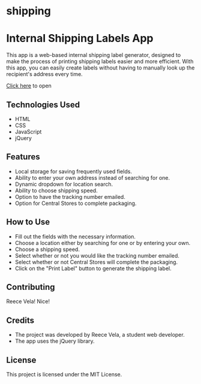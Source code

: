 # shipping
# Internal Shipping Labels App
This app is a web-based internal shipping label generator, designed to make the process of printing shipping labels easier and more efficient. With this app, you can easily create labels without having to manually look up the recipient's address every time.

[Click here](https://reecevela.github.io/shipping) to open

## Technologies Used
 - HTML
 - CSS
 - JavaScript
 - jQuery

## Features
 - Local storage for saving frequently used fields.
 - Ability to enter your own address instead of searching for one.
 - Dynamic dropdown for location search.
 - Ability to choose shipping speed.
 - Option to have the tracking number emailed.
 - Option for Central Stores to complete packaging.
## How to Use
 - Fill out the fields with the necessary information.
 - Choose a location either by searching for one or by entering your own.
 - Choose a shipping speed.
 - Select whether or not you would like the tracking number emailed.
 - Select whether or not Central Stores will complete the packaging.
 - Click on the "Print Label" button to generate the shipping label.

## Contributing
Reece Vela! Nice!

## Credits
 - The project was developed by Reece Vela, a student web developer.
 - The app uses the jQuery library.

## License
This project is licensed under the MIT License.

